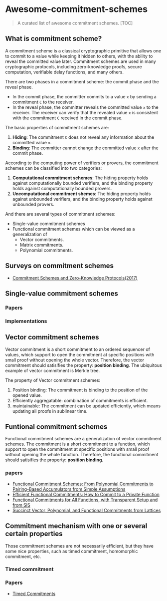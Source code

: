 # Awesome-commitment-schemes

> A curated list of awesome commitment schemes.
[TOC]

## What is commitment scheme?
A commitment scheme is a classical cryptographic primitive that allows one to commit to a value while keeping it hidden to others, with the ability to reveal the committed value later. Commitment schemes are used in many cryptographic protocols, including zero-knowledge proofs, secure computation, verifiable delay functions, and many others.

There are two phases in a commitment scheme: the commit phase and the reveal phase. 
- In the commit phase, the committer commits to a value `x` by sending a commitment `C` to the receiver. 
- In the reveal phase, the committer reveals the committed value `x` to the receiver. The receiver can verify that the revealed value `x` is consistent with the commitment `C` received in the commit phase.

The basic properties of commitment schemes are:
1. **Hiding**: The commitment `C` does not reveal any information about the committed value `x`.
2. **Binding**: The committer cannot change the committed value `x` after the commit phase.

According to the computing power of verifiers or provers, the commitment schemes can be classified into two categories:
1. **Computational commitment schemes**: The hiding property holds against computationally bounded verifiers, and the binding property holds against computationally bounded provers.
2. **Uncomputational commitment shemes**: The hiding property holds against unbounded verifiers, and the binding property holds against unbounded provers.


And there are several types of commitment schemes:
- Single-value commitment schemes
- Functional commitment schemes which can be viewed as a generalization of 
  - Vector commitments.
  - Matrix commitments.
  - Polynomial commitments.


## Surveys on commitment schemes

- [Commitment Schemes and Zero-Knowledge Protocols(2017)](https://pascholl.github.io/download/ComZK08.pdf)

## Single-value commitment schemes

### Papers

### Implementations


## Vector commitment schemes
Vector commitment is a short commitment to an ordered sequencer of values, which support to open the commitment at specific positions with small proof without opening the whole vector. Therefore, the vector commitment should satisifies the property: **position binding**.
The ubiquitous example of vector commitment is Merkle tree.

The property of Vector commitment schemes:
1. Position binding: The commitment is binding to the position of the opened value.
2. Efficiently aggregatable: combination of commitments is efficient.
3. maintainable: The commitment can be updated efficiently, which means updating all proofs in sublinear time.
## Funtional commitment schemes

Functional commitment schemes are a generalization of vector commitment schemes. The commitment is a short commitment to a function, which support to open the commitment at specific positions with small proof without opening the whole function. Therefore, the functional commitment should satisifies the property: **position binding**.
### papers

- [Functional Commitment Schemes: From Polynomial Commitments to Pairing-Based Accumulators from Simple Assumptions](https://eprint.iacr.org/2016/766)
- [Efficient Functional Commitments: How to Commit to a Private Function](https://eprint.iacr.org/2021/1342)
- [Functional Commitments for All Functions, with Transparent Setup and from SIS](https://eprint.iacr.org/2022/1368)
- [Succinct Vector, Polynomial, and Functional Commitments from Lattices](https://eprint.iacr.org/2022/1515)


## Commitment mechanism with one or several certain properties


Those commitment schemes are not necessarily efficient, but they have some nice properties, such as timed commitment, homomorphic commitment, etc.
### Timed commitment

### Papers
- [Timed Commitments](https://www.iacr.org/archive/crypto2000/18800237/18800237.pdf)